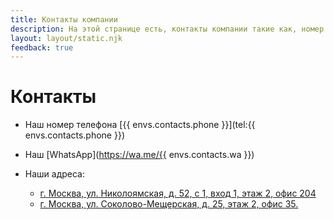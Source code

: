 ```yaml
---
title: Контакты компании
description: На этой странице есть, контакты компании такие как, номер телефон, whatsapp и адрес, а так же форма заказа звонка
layout: layout/static.njk
feedback: true
---
```


# Контакты

- Наш номер телефона [{{ envs.contacts.phone }}](tel:{{ envs.contacts.phone }})

- Наш [WhatsApp](https://wa.me/{{ envs.contacts.wa }})

- Наши адреса: 
  - [г. Москва, ул. Николоямская, д. 52, с 1, вход 1, этаж 2, офис 204](https://2gis.ru/moscow/branches/70000001045547378/firm/70000001045547379/37.663019%2C55.746849?m=37.55448%2C55.825568%2F11.12)
  - [г. Москва, ул. Соколово-Мещерская, д. 25, этаж 2, офис 35.](https://2gis.ru/moscow/branches/70000001045547378/firm/70000001045547935/37.384917%2C55.904066?m=37.55448%2C55.825568%2F11.12)